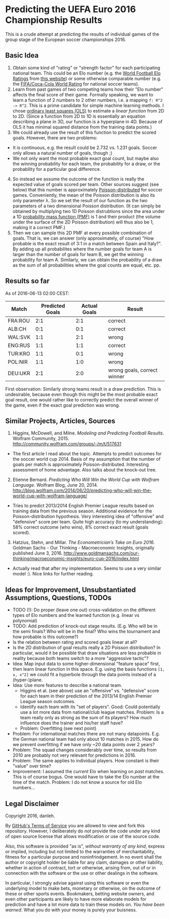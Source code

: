 # Predicting the UEFA Euro 2016 Championship Results
This is a crude attempt at predicting the results of individual games of the group stage of the European soccer championships 2016.

## Basic Idea

1. Obtain some kind of "rating" or "strength factor" for each participating national team. This could be an Elo number (e.g. the [World Football Elo Ratings](https://en.wikipedia.org/wiki/World_Football_Elo_Ratings) from [this website](http://www.eloratings.net/world.html)) or some otherwise comparable number (e.g. the [FIFA/Coca-Cola World Rating](http://www.fifa.com/fifa-world-ranking/ranking-table/men/index.html) for national soccer teams).
2. Learn from past games of two competing teams how their "Elo number" affects the final score of their game. Formally speaking, we want to learn a function of 2 numbers to 2 other numbers, i.e. a mapping ```f: R^2 -> R^2```. This is a prime candidate for simple machine learning methods. I chose [ordinary least squares (OLS)](https://en.wikipedia.org/wiki/Ordinary_least_squares) to estimate a _linear function_ from 2D to 2D. (Since a function from 2D to 1D is essentially an equation describing a plane in 3D, our function is a hyperplane in 4D. Because of OLS it has minimal squared distance from the training data points.)
3. We could already use the result of this function to predict the scored goals. However, there are two problems:
  + It is continuous, e.g. the result could be 2.732 vs. 1.231 goals. Soccer only allows a natural number of goals, though ;)
  + We not only want the most probable exact goal count, but maybe also the winning probability for each team, the probability for a draw, or the probability for a particular goal difference.
4. So instead we assume the outcome of the function is really the expected value of goals scored per team. Other sources suggest (see below) that this number is approximately [Poisson-distributed](https://en.wikipedia.org/wiki/Poisson_distribution) for soccer games. Conveniently, the mean of the Poisson distribution is also its only parameter λ. So we set the result of our function as the two parameters of a two dimensional Poisson distribution. (It can simply be obtained by multiplying two 1D Poisson distrubtions since the area under a 1D [probability mass function (PMF)](https://en.wikipedia.org/wiki/Probability_mass_function) is 1 and their product (the volume under the surface of the 2D Poisson distribution) will thus also be 1, making it a correct PMF.)
5. Then we can sample this 2D PMF at every possible combination of goals. That is, we can answer (only approximately, of course) "How probable is the exact result of 3:1 in a match between Spain and Italy?". By adding up all probabilites where the number goals for team A is larger than the number of goals for team B, we get the winning probability for team A. Similarly, we can obtain the probability of a draw as the sum of all probabilities where the goal counts are equal, etc. pp.

## Results so far

As of 2016-06-13 02:00 CEST:

| Match | Predicted Goals | Actual Goals | Result |
| --- | --- | --- | --- |
| FRA:ROU | 2:1 | 2:1 | correct |
| ALB:CH | 0:1 | 0:1 | correct |
| WAL:SVK | 1:1 | 2:1 | wrong |
| ENG:RUS | 1:1 | 1:1 | correct |
| TUR:KRO | 1:1 | 0:1 | wrong |
| POL:NIR | 1:1 | 1:0 | wrong |
| DEU:UKR | 2:1 | 2:0 | wrong goals, correct winner |

First observation: Similarly strong teams result in a draw prediction. This is undesirable, because even though this might be the most probable exact goal result, one would rather like to correctly predict the overall winner of the game, even if the exact goal prediction was wrong. 

## Similar Projects, Articles, Sources

1. Higgins, McDowell, and Milne. _Modeling and Predicting Football Results_. Wolfram Community, 2015. http://community.wolfram.com/groups/-/m/t/517631
  + The first article I read about the topic. Attempts to predict outcomes for the soccer world cup 2014. Basis of my assumption that the number of goals per match is approximately Poisson-distributed. Interesting assessment of home advantage. Also talks about the knock-out tree.
2. Etienne Bernard. _Predicting Who Will Win the World Cup with Wolfram Language_. Wolfram Blog, June 20, 2014. http://blog.wolfram.com/2014/06/20/predicting-who-will-win-the-world-cup-with-wolfram-language/
  + Tries to predict 2013/2014 English Premier League results based on training data from the previous season. Additional evidence for the Poisson-distribution hypothesis. Very interesting idea of "offensive" and "defensive" score per team. Quite high accuracy (to my understanding): 58% correct outcome (who wins), 8% correct exact result (goals scored).
3. Hatzius, Stehn, and Millar. _The Econometrician’s Take on Euro 2016_. Goldman Sachs - Our Thinking - Macroeconomic Insights, originally published June 3, 2016. http://www.goldmansachs.com/our-thinking/macroeconomic-insights/euro-cup-2016/index.html
  + Actually read that after my implementation. Seems to use a very similar model :). Nice links for further reading.

## Ideas for Improvement, Unsubstantiated Assumptions, Questions, TODOs

- TODO (!): Do proper (leave one out) cross-validation on the different types of Elo numbers and the learned function (e.g. linear vs polynomial)
- TODO: Add prediction of knock-out stage results. (E.g. Who will be in the semi finals? Who will be in the final? Who wins the tournament and how probable is this outcome?)
- Is the relation between rating and scored goals linear at all?
- Is the 2D distribution of goal results really a 2D Poisson distribution? In particular, would it be possible that draw situations are less probable in reality because both teams switch to a more "aggressive tactic"?
- Idea: Map input data to some higher-dimensional "feature space" first, then learn linear function in this space. E.g. using the basis functions ```[1, x, x^2]``` we could fit a hyperbole through the data points instead of a (hyper-)plane.
- Idea: Use more features to describe a national team. 
  + Higgins et al. (see above) use an "offensive" vs. "defensive" score for each team in their prediction of the 2013/14 English Premier League season outcomes.
  + Identify each team with its "set of players". Good: Could potentially use a lot more data from national/club league matches. Problem: Is a team really only as strong as the sum of its players? How much influence does the trainer and his/her staff have?
  + Problem: Overfitting (see next point)
- Problem: For international matches there are not many datapoints. E.g. the German national team had only about 10 matches in 2015. How do we prevent overfitting if we have only ~20 data points over 2 years?
- Problem: The squad changes considerably over time, so results from 2010 are probably not very relevant for predictions in 2016. 
- Problem: The same applies to individual players. How constant is their "value" over time?
- Improvement: I assumed the _current_ Elo when learning on _past_ matches. This is of course bogus. One would have to take the Elo number at the time of the match. Problem: I do not know a source for old Elo numbers...

## Legal Disclaimer
Copyright 2016, danleh. 

By [GitHub's Terms of Service](https://help.github.com/articles/github-terms-of-service/#f-copyright-and-content-ownership) you are allowed to view and fork this repository. However, I deliberately do _not_ provide the code under any kind of open source license that allows modification or use of the source code.

Also, this software is provided "as is", _without warranty of any kind_, express or implied, including but not limited to the warranties of merchantability, fitness for a particular purpose and noninfrindgement. In no event shall the author or copyright holder be liable for any claim, damages or other liability, whether in action of contract, tort or otherwise, arising from, out of or in connection with the software or the use or other dealings in the software.

In particular, I strongly advise against using this software or even the underlying model to make bets, monetary or otherwise, on the outcome of these or other sports events. Bookmakers, betting website owners, and even other participants are likely to have more elaborate models for prediction and have a lot more data to train these models on. _You have been warned_. What you do with your money is purely your buisness.

